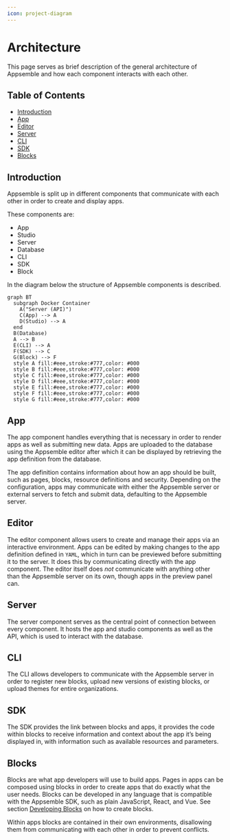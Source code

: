 ```yaml
---
icon: project-diagram
---
```


# Architecture

This page serves as brief description of the general architecture of Appsemble and how each
component interacts with each other.

## Table of Contents

- [Introduction](#introduction)
- [App](#app)
- [Editor](#editor)
- [Server](#server)
- [CLI](#cli)
- [SDK](#sdk)
- [Blocks](#blocks)

## Introduction

Appsemble is split up in different components that communicate with each other in order to create
and display apps.

These components are:

- App
- Studio
- Server
- Database
- CLI
- SDK
- Block

In the diagram below the structure of Appsemble components is described.

```mermaid
graph BT
  subgraph Docker Container
    A("Server (API)")
    C(App) --> A
    D(Studio) --> A
  end
  B(Database)
  A --> B
  E(CLI) --> A
  F(SDK) --> C
  G(Block) --> F
  style A fill:#eee,stroke:#777,color: #000
  style B fill:#eee,stroke:#777,color: #000
  style C fill:#eee,stroke:#777,color: #000
  style D fill:#eee,stroke:#777,color: #000
  style E fill:#eee,stroke:#777,color: #000
  style F fill:#eee,stroke:#777,color: #000
  style G fill:#eee,stroke:#777,color: #000
```

## App

The app component handles everything that is necessary in order to render apps as well as submitting
new data. Apps are uploaded to the database using the Appsemble editor after which it can be
displayed by retrieving the app definition from the database.

The app definition contains information about how an app should be built, such as pages, blocks,
resource definitions and security. Depending on the configuration, apps may communicate with either
the Appsemble server or external servers to fetch and submit data, defaulting to the Appsemble
server.

## Editor

The editor component allows users to create and manage their apps via an interactive environment.
Apps can be edited by making changes to the app definition defined in `YAML`, which in turn can be
previewed before submitting it to the server. It does this by communicating directly with the app
component. The editor itself does _not_ communicate with anything other than the Appsemble server on
its own, though apps in the preview panel can.

## Server

The server component serves as the central point of connection between every component. It hosts the
app and studio components as well as the API, which is used to interact with the database.

## CLI

The CLI allows developers to communicate with the Appsemble server in order to register new blocks,
upload new versions of existing blocks, or upload themes for entire organizations.

## SDK

The SDK provides the link between blocks and apps, it provides the code within blocks to receive
information and context about the app it’s being displayed in, with information such as available
resources and parameters.

## Blocks

Blocks are what app developers will use to build apps. Pages in apps can be composed using blocks in
order to create apps that do exactly what the user needs. Blocks can be developed in any language
that is compatible with the Appsemble SDK, such as plain JavaScript, React, and Vue. See section
[Developing Blocks](../04-development/02-developing-blocks.md) on how to create blocks.

Within apps blocks are contained in their own environments, disallowing them from communicating with
each other in order to prevent conflicts.
